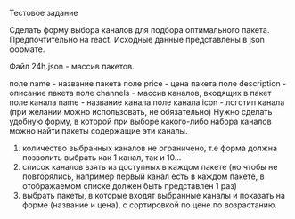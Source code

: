 Тестовое задание

Сделать форму выбора каналов для подбора оптимального пакета. Предпочтительно на react.
Исходные данные представлены в json формате. 

Файл 24h.json - массив пакетов. 


поле name - название пакета
поле price - цена пакета
поле description - описание пакета
поле channels - массив каналов, входящих в пакет
	поле канала name - название канала
	поле канала icon - логотип канала (при желании можно использовать, не обязательно)
Нужно сделать удобную форму, в которой при выборе какого-либо набора каналов можно найти пакеты содержащие эти каналы.

1. количество выбранных каналов не ограничено, т.е форма должна позволить выбрать как 1 канал, так и 10...
2. список каналов взять из доступных в каждом пакете (но чтобы не повторялись, например первый канал есть в каждом пакете, в отображаемом списке должен быть представлен 1 раз)
3. выбрать пакеты, в которые входят выбранные каналы и показать на форме (название и цена), с сортировкой по цене по возрастанию. 